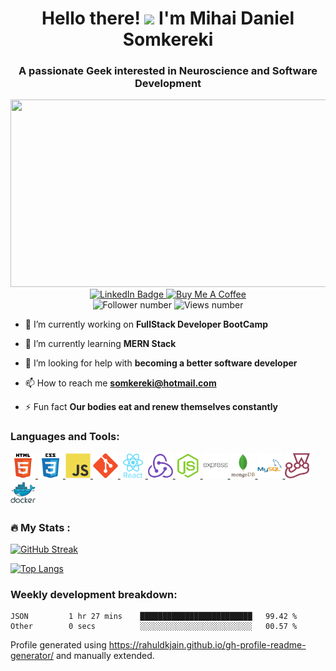 <h1 align="center">Hello there! <img src="https://media.giphy.com/media/hvRJCLFzcasrR4ia7z/giphy.gif" width="30px"/> I'm Mihai Daniel Somkereki</h1>
<h3 align="center">A passionate Geek interested in Neuroscience and Software Development</h3>
<div id="header" align="center">
  <img src="https://media.giphy.com/media/qgQUggAC3Pfv687qPC/giphy.gif" width="600" height="300"/>
</div>
<div align="center">
  <a href="https://linkedin.com/in/mihai-daniel-somkereki" target="blank">
    <img src="https://img.shields.io/badge/LinkedIn-blue?style=for-the-badge&logo=linkedin&logoColor=white" alt="LinkedIn Badge" height="41"/>
  </a>
  <a href="https://www.buymeacoffee.com/mdskrki" target="_blank">
    <img src="https://cdn.buymeacoffee.com/buttons/v2/default-yellow.png" alt="Buy Me A Coffee" height="41" width="174">
  </a>
</div>
<div align="center">
  <img src="https://img.shields.io/github/followers/MDSkrki?style=social" alt="Follower number" />
  <img src="https://komarev.com/ghpvc/?username=mdskrki&style=flat-square&color=blue" alt="Views number"/>
</div>

- 🔭 I’m currently working on **FullStack Developer BootCamp**

- 🌱 I’m currently learning **MERN Stack**

- 🤝 I’m looking for help with **becoming a better software developer**

- 📫 How to reach me **somkereki@hotmail.com**

- ⚡ Fun fact **Our bodies eat and renew themselves constantly**


<h3 align="left">Languages and Tools:</h3>
<p align="left"> 
  <a href="https://www.w3.org/html/" target="_blank" rel="noreferrer"> 
    <img src="https://raw.githubusercontent.com/devicons/devicon/master/icons/html5/html5-original-wordmark.svg" alt="html5" width="40" height="40"/> 
  </a> 
  <a href="https://www.w3schools.com/css/" target="_blank" rel="noreferrer"> 
    <img src="https://raw.githubusercontent.com/devicons/devicon/master/icons/css3/css3-original-wordmark.svg" alt="css3" width="40" height="40"/> 
  </a> 
  <a href="https://developer.mozilla.org/en-US/docs/Web/JavaScript" target="_blank" rel="noreferrer"> 
    <img src="https://raw.githubusercontent.com/devicons/devicon/master/icons/javascript/javascript-original.svg" alt="javascript" width="40" height="40"/> 
  </a> 
  <a href="https://git-scm.com/" target="_blank">
    <img src="https://raw.githubusercontent.com/devicons/devicon/master/icons/git/git-original.svg" alt="Git logo" width="40" height="40"/>
  </a>
  <a href="https://reactjs.org/" target="_blank">
    <img src="https://raw.githubusercontent.com/devicons/devicon/master/icons/react/react-original-wordmark.svg" alt="React logo" width="40" height="40"/>
  </a>
  <a href="https://react-redux.js.org/" target="_blank">
    <img src="https://raw.githubusercontent.com/devicons/devicon/master/icons/redux/redux-original.svg" alt="Redux logo" width="40" height="40"/>
  </a>
  <a href="https://nodejs.org/en/" target="_blank">
    <img src="https://raw.githubusercontent.com/devicons/devicon/master/icons/nodejs/nodejs-original.svg" alt="NodeJS logo" width="40" height="40"/>
  </a>
  <a href="https://expressjs.com/" target="_blank">
    <img src="https://raw.githubusercontent.com/devicons/devicon/master/icons/express/express-original-wordmark.svg" alt="ExpressJs logo" width="40" height="40"/>
  </a>
  <a href="https://www.mongodb.com/" target="_blank">
    <img src="https://raw.githubusercontent.com/devicons/devicon/master/icons/mongodb/mongodb-original-wordmark.svg" alt="MongoDB logo" width="40" height="40"/>
  </a>
  <a href="https://www.mysql.com/" target="_blank">
    <img src="https://raw.githubusercontent.com/devicons/devicon/master/icons/mysql/mysql-original-wordmark.svg" alt="MySQL logo" width="40" height="40"/>
  </a>
  <a href="https://jestjs.io/" target="_blank">
    <img src="https://raw.githubusercontent.com/devicons/devicon/master/icons/jest/jest-plain.svg" alt="Jest logo" width="40" height="40"/>
  </a>
  <a href="https://www.docker.com/" target="_blank">
    <img src="https://raw.githubusercontent.com/devicons/devicon/master/icons/docker/docker-original-wordmark.svg" alt="Docker logo" width="40" height="40"/>
  </a>
</p>

### 🔥 My Stats :

[![GitHub Streak](http://github-readme-streak-stats.herokuapp.com?user=mdskrki&theme=dracula&date_format=j%20M%5B%20Y%5D)](https://git.io/streak-stats)

[![Top Langs](https://github-readme-stats.vercel.app/api/top-langs/?username=mdskrki&count_private=false&show_icons=true&theme=dracula)](https://github.com/anuraghazra/github-readme-stats)

### Weekly development breakdown:

<!--START_SECTION:waka-->

```text
JSON         1 hr 27 mins    █████████████████████████   99.42 %
Other        0 secs          ░░░░░░░░░░░░░░░░░░░░░░░░░   00.57 %
```

<!--END_SECTION:waka-->

Profile generated using https://rahuldkjain.github.io/gh-profile-readme-generator/ and manually extended.
